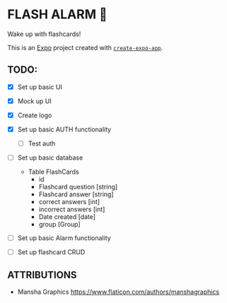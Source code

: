 # FLASH ALARM 👋

Wake up with flashcards! 

This is an [Expo](https://expo.dev) project created with [`create-expo-app`](https://www.npmjs.com/package/create-expo-app).

## TODO:

- [x] Set up basic UI
- [x] Mock up UI
- [x] Create logo
- [x] Set up basic AUTH functionality
   - [ ] Test auth
- [ ] Set up basic database
   - Table FlashCards
      - id
      - Flashcard question [string]
      - Flashcard answer [string]
      - correct answers [int]
      - incorrect answers [int]
      - Date created [date]
      - group [Group]
- [ ] Set up basic Alarm functionality
- [ ] Set up flashcard CRUD


## ATTRIBUTIONS
- Mansha Graphics https://www.flaticon.com/authors/manshagraphics